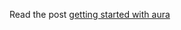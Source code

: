 Read the post [getting started with aura](http://harikt.com/blog/2014/10/06/getting-started-with-aura-v2/)
